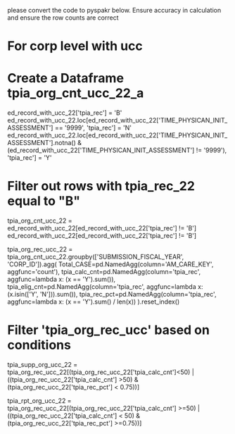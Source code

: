 please convert the code to pyspakr below. Ensure accuracy in calculation and ensure the row counts are correct 

# For corp level with ucc
# Create a Dataframe tpia_org_cnt_ucc_22_a
ed_record_with_ucc_22['tpia_rec'] = 'B'  
ed_record_with_ucc_22.loc[ed_record_with_ucc_22['TIME_PHYSICAN_INIT_ASSESSMENT'] == '9999', 'tpia_rec'] = 'N'
ed_record_with_ucc_22.loc[ed_record_with_ucc_22['TIME_PHYSICAN_INIT_ASSESSMENT'].notna() & 
                          (ed_record_with_ucc_22['TIME_PHYSICAN_INIT_ASSESSMENT'] != '9999'), 'tpia_rec'] = 'Y'

# Filter out rows with tpia_rec_22 equal to "B"
tpia_org_cnt_ucc_22 = ed_record_with_ucc_22[ed_record_with_ucc_22['tpia_rec'] != 'B']
ed_record_with_ucc_22[ed_record_with_ucc_22['tpia_rec'] != 'B']

tpia_org_rec_ucc_22 = tpia_org_cnt_ucc_22.groupby(['SUBMISSION_FISCAL_YEAR', 'CORP_ID']).agg(
    Total_CASE=pd.NamedAgg(column='AM_CARE_KEY', aggfunc='count'),
    tpia_calc_cnt=pd.NamedAgg(column='tpia_rec', aggfunc=lambda x: (x == 'Y').sum()),
    tpia_elig_cnt=pd.NamedAgg(column='tpia_rec', aggfunc=lambda x: (x.isin(['Y', 'N'])).sum()),
    tpia_rec_pct=pd.NamedAgg(column='tpia_rec', aggfunc=lambda x: (x == 'Y').sum() / len(x))
).reset_index()


# Filter 'tpia_org_rec_ucc' based on conditions
tpia_supp_org_ucc_22 = tpia_org_rec_ucc_22[(tpia_org_rec_ucc_22['tpia_calc_cnt']<50) | 
                                           ((tpia_org_rec_ucc_22['tpia_calc_cnt'] >50) & 
                                            (tpia_org_rec_ucc_22['tpia_rec_pct'] < 0.75))]

tpia_rpt_org_ucc_22 = tpia_org_rec_ucc_22[(tpia_org_rec_ucc_22['tpia_calc_cnt'] >=50) | 
                                          ((tpia_org_rec_ucc_22['tpia_calc_cnt'] < 50) & 
                                           (tpia_org_rec_ucc_22['tpia_rec_pct'] >=0.75))]


 

